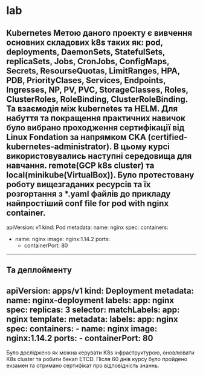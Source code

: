 # lab
Kubernetes
Метою даного проекту є вивчення основних складових k8s таких як:
pod, deployments, DaemonSets, StatefulSets, replicaSets, Jobs, CronJobs, ConfigMaps, Secrets, ResourseQuotas, LimitRanges, HPA, PDB, PriorityClases, 
Services, Endpoints, Ingresses, NP, PV, PVC, StorageClasses, Roles, ClusterRoles, RoleBinding, ClusterRoleBinding. 
Та взаємодія між kubernetes та HELM. 
Для набуття та покращення практичних навичок було вибрано проходження сертифікації від Linux Fondation за напрямком CKA (certified-kubernetes-administrator).
В цьому курсі використовувались наступні середовища для навчання. remote(GCP k8s cluster) та local(minikube(VirtualBox)).
Було протестовану роботу вищезгаданих ресурсів та їх розгортання з *.yaml файлів до прикладу найпростіший conf file for pod with nginx container.
---
apiVersion: v1
kind: Pod
metadata:
  name: nginx
spec:
  containers:
  - name: nginx
    image: nginx:1.14.2
    ports:
    - containerPort: 80
---
Та деплойменту
---
apiVersion: apps/v1
kind: Deployment
metadata:
  name: nginx-deployment
  labels:
    app: nginx
spec:
  replicas: 3
  selector:
    matchLabels:
      app: nginx
  template:
    metadata:
      labels:
        app: nginx
    spec:
      containers:
      - name: nginx
        image: nginx:1.14.2
        ports:
        - containerPort: 80
---
Було досліджено як можна керувати K8s інфраструктурою, оновлювати K8s cluster та робити бекап ETCD.
Після 60 днів курсу було пройдено екзамен та отримано сертифікат про відповідність знаннь.

